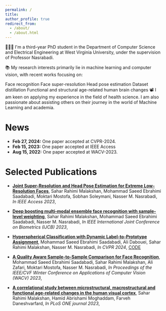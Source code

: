 ```yaml
---
permalink: /
title:
author_profile: true
redirect_from: 
  - /about/
  - /about.html
---
```

👨🏻‍💻 I'm a third-year PhD student in the Department of Computer Science and Electrical Engineering at West Virginia University, under the supervision of Professor Nasrabadi.

📚 My research interests primarily lie in machine learning and computer vision, with recent works focusing on:

Face recognition
Face super-resolution
Head pose estimation
Dataset distillation
Functional and structural age-related human brain changes
📽️ I am keen on applying my experience in the field of health science. I am also passionate about assisting others on their journey in the world of Machine Learning and academia.

News
======
- **Feb 27, 2024:** One paper accepted at CVPR-2024.
- **Feb 15, 2023:** One paper accepted at IEEE Access
- **Aug 15, 2022:** One paper accepted at WACV-2023.

Selected Publications
======
- [**Joint Super-Resolution and Head Pose Estimation for Extreme Low-Resolution Faces**](https://ieeexplore.ieee.org/stamp/stamp.jsp?arnumber=10034761),
Sahar Rahimi Malakshan, Mohammad Saeed Ebrahimi Saadabadi, Moktari Mostofa, Sobhan Soleymani, Nasser M. Nasrabadi,
_In IEEE Access 2023_,


- [**Deep boosting multi-modal ensemble face recognition with sample-level weighting**](https://ieeexplore.ieee.org/stamp/stamp.jsp?arnumber=10034761),
Sahar Rahimi Malakshan, Mohammad Saeed Ebrahimi Saadabadi, Nasser M. Nasrabadi,
_In IEEE International Joint Conference on Biometrics (IJCB) 2023_,

- [**Hyperspherical Classification with Dynamic Label-to-Prototype Assignment**](https://arxiv.org/abs/2403.16937),
Mohammad Saeed Ebrahimi Saadabadi, Ali Dabouei, Sahar Rahimi Malakshan, Nasser M. Nasrabadi,
_In CVPR 2024_, [CODE](https://github.com/msed-Ebrahimi/DL2PA_CVPR24)


- [**A Quality Aware Sample-to-Sample Comparison for Face Recognition**](https://openaccess.thecvf.com/content/WACV2023/html/Saadabadi_A_Quality_Aware_Sample-to-Sample_Comparison_for_Face_Recognition_WACV_2023_paper.html),
Mohammad Saeed Ebrahimi Saadabadi, Sahar Rahimi Malakshan, Ali Zafari, Moktari Mostofa, Nasser M. Nasrabadi,
_In Proceedings of the IEEE/CVF Winter Conference on Applications of Computer Vision (WACV) 2023_,


- [**A correlational study between microstructural, macrostructural and functional age-related changes in the human visual cortex**](https://openaccess.thecvf.com/content/WACV2023/html/Saadabadi_A_Quality_Aware_Sample-to-Sample_Comparison_for_Face_Recognition_WACV_2023_paper.html),
Sahar Rahimi Malakshan, Hamid Abrishami Moghaddam, Farveh Daneshvarfard,
_In PLoS ONE journal 2023_,


